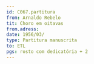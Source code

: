 ```yaml
---
id: C067.partitura
from: Arnaldo Rebelo
tit: Choro em oitavas
from.adress: 
date: 1956/03/
type: Partitura manuscrita
to: ETL
pgs: rosto com dedicatória + 2 
---
```

